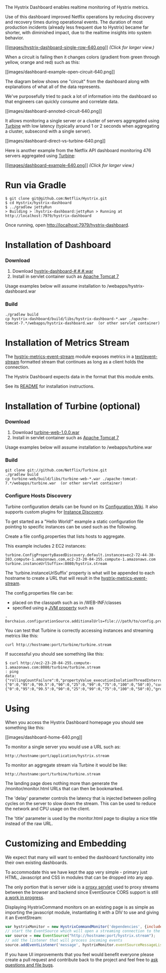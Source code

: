 The Hystrix Dashboard enables realtime monitoring of Hystrix metrics.

Use of this dashboard improved Netflix operations by reducing discovery and recovery times during operational events. The duration of most production incidents (already less frequent due to Hystrix) became far shorter, with diminished impact, due to the realtime insights into system behavior.

<a href="images/hystrix-dashboard-single-row.png">[[images/hystrix-dashboard-single-row-640.png]]</a>
_(Click for larger view.)_

When a circuit is failing then it changes colors (gradient from green through yellow, orange and red) such as this: 

[[images/dashboard-example-open-circuit-640.png]]

The diagram below shows one "circuit" from the dashboard along with explanations of what all of the data represents.

We've purposefully tried to pack a lot of information into the dashboard so that engineers can quickly consume and correlate data.

[[images/dashboard-annoted-circuit-640.png]]

It allows monitoring a single server or a cluster of servers aggregated using <a href="https://github.com/Netflix/Turbine">Turbine</a> with low latency (typically around 1 or 2 seconds when aggregating a cluster, subsecond with a single server).

[[images/dashboard-direct-vs-turbine-640.png]]

Here is another example from the Netflix API dashboard monitoring 476 servers aggregated using <a href="https://github.com/Netflix/Turbine">Turbine</a>:

<a href="images/dashboard-example-1280.png">[[images/dashboard-example-640.png]]</a>
_(Click for larger view.)_

# Run via Gradle

```
$ git clone git@github.com:Netflix/Hystrix.git
$ cd Hystrix/hystrix-dashboard
$ ../gradlew jettyRun
> Building > :hystrix-dashboard:jettyRun > Running at http://localhost:7979/hystrix-dashboard
```

Once running, open <a href="http://localhost:7979/hystrix-dashboard">http://localhost:7979/hystrix-dashboard</a>.

# Installation of Dashboard

### Download

1) Download <a href="http://search.maven.org/#browse%7C1045347652">hystrix-dashboard-#.#.#.war</a>  
2) Install in servlet container such as <a href="http://tomcat.apache.org/download-70.cgi">Apache Tomcat 7</a>

Usage examples below will assume installation to /webapps/hystrix-dashboard.war

### Build

```
./gradlew build
cp hystrix-dashboard/build/libs/hystrix-dashboard-*.war ./apache-tomcat-7.*/webapps/hystrix-dashboard.war  (or other servlet container)
```

# Installation of Metrics Stream

The [hystrix-metrics-event-stream](https://github.com/Netflix/Hystrix/tree/master/hystrix-contrib/hystrix-metrics-event-stream) module exposes metrics in a [text/event-stream](https://developer.mozilla.org/en-US/docs/Server-sent_events/Using_server-sent_events) formatted stream that continues as long as a client holds the connection.

The Hystrix Dashboard expects data in the format that this module emits.

See its [README](https://github.com/Netflix/Hystrix/blob/master/hystrix-contrib/hystrix-metrics-event-stream/README.md) for installation instructions.

# Installation of Turbine (optional)

### Download

1) Download <a href="https://github.com/downloads/Netflix/Turbine/turbine-web-1.0.0.war">turbine-web-1.0.0.war</a>  
2) Install in servlet container such as <a href="http://tomcat.apache.org/download-70.cgi">Apache Tomcat 7</a>

Usage examples below will assume installation to /webapps/turbine.war

### Build

```
git clone git://github.com/Netflix/Turbine.git
./gradlew build
cp turbine-web/build/libs/turbine-web-*.war ./apache-tomcat-7.*/webapps/turbine.war  (or other servlet container)
```

### Configure Hosts Discovery

Turbine configuration details can be found on its [Configuration Wiki](https://github.com/Netflix/Turbine/wiki/Configuration-(1.x)). It also supports custom plugins for [Instance Discovery](https://github.com/Netflix/Turbine/wiki/Plugging-in-your-own-InstanceDiscovery-(1.x)).

To get started as a "Hello World!" example a static configuration file pointing to specific instances can be used such as the following.

Create a file config.properties that lists hosts to aggregate.

This example includes 2 EC2 instances:

```
turbine.ConfigPropertyBasedDiscovery.default.instances=ec2-72-44-38-203.compute-1.amazonaws.com,ec2-23-20-84-255.compute-1.amazonaws.com
turbine.instanceUrlSuffix=:8080/hystrix.stream
```

The 'turbine.instanceUrlSuffix' property is what will be appended to each hostname to create a URL that will result in the [hystrix-metrics-event-stream](Hystrix/tree/master/hystrix-contrib/hystrix-metrics-event-stream).

The config.properties file can be:

- placed on the classpath such as in /WEB-INF/classes
- specified using a [JVM property](https://github.com/Netflix/archaius/wiki/Getting-Started) such as 

```
-Darchaius.configurationSource.additionalUrls=file:///path/to/config.properties
```

You can test that Turbine is correctly accessing instances and streaming metrics like this:

```
curl http://hostname:port/turbine/turbine.stream
```

If successful you should see something like this:

```
$ curl http://ec2-23-20-84-255.compute-1.amazonaws.com:8080/turbine/turbine.stream
: ping
data: {"rollingCountFailure":0,"propertyValue_executionIsolationThreadInterruptOnTimeout":true,"rollingCountTimeout":0,"rollingCountExceptionsThrown":0,"rollingCountFallbackSuccess":0,"errorCount":0,"type":"HystrixCommand","propertyValue_circuitBreakerEnabled":true,"reportingHosts":1,"latencyTotal":{"0":0,"95":0,"99.5":0,"90":0,"25":0,"99":0,"75":0,"100":0,"50":0},"currentConcurrentExecutionCount":0,"rollingCountSemaphoreRejected":0,"rollingCountFallbackRejection":0,"rollingCountShortCircuited":0,"rollingCountResponsesFromCache":0,"propertyValue_circuitBreakerForceClosed":false,"name":"IdentityCookieAuthSwitchProfile","propertyValue_executionIsolationThreadPoolKeyOverride":"null","rollingCountSuccess":0,"propertyValue_requestLogEnabled":true,"requestCount":0,"rollingCountCollapsedRequests":0,"errorPercentage":0,"propertyValue_circuitBreakerSleepWindowInMilliseconds":5000,"latencyTotal_mean":0,"propertyValue_circuitBreakerForceOpen":false,"propertyValue_circuitBreakerRequestVolumeThreshold":20,"propertyValue_circuitBreakerErrorThresholdPercentage":50,"propertyValue_executionIsolationStrategy":"THREAD","rollingCountFallbackFailure":0,"isCircuitBreakerOpen":false,"propertyValue_executionIsolationSemaphoreMaxConcurrentRequests":20,"propertyValue_executionIsolationThreadTimeoutInMilliseconds":1000,"propertyValue_metricsRollingStatisticalWindowInMilliseconds":10000,"propertyValue_fallbackIsolationSemaphoreMaxConcurrentRequests":10,"latencyExecute":{"0":0,"95":0,"99.5":0,"90":0,"25":0,"99":0,"75":0,"100":0,"50":0},"group":"IDENTITY","latencyExecute_mean":0,"propertyValue_requestCacheEnabled":true,"rollingCountThreadPoolRejected":0}
```

# Using

When you access the Hystrix Dashboard homepage you should see something like this:

[[images/dashboard-home-640.png]]

To monitor a single server you would use a URL such as:

```
http://hostname:port/application/hystrix.stream
```

To monitor an aggregate stream via Turbine it would be like:

```
http://hostname:port/turbine/turbine.stream
```

The landing page does nothing more than generate the /monitor/monitor.html URLs that can then be bookmarked.

The 'delay' parameter controls the latency that is injected between polling cycles on the server to slow down the stream. This can be used to reduce the network and CPU usage on the client.

The 'title' parameter is used by the monitor.html page to display a nice title instead of the raw URL.

# Customizing and Embedding

We expect that many will want to embed the dashboard functionality into their own existing dashboards.

To accommodate this we have kept the app very simple - primary just HTML, Javascript and CSS in modules that can be dropped into any app.

The only portion that is server side is a [proxy servlet](https://github.com/Netflix/Hystrix/blob/master/hystrix-dashboard/src/main/java/com/netflix/hystrix/dashboard/stream/ProxyStreamServlet.java) used to proxy streams between the browser and backend since EventSource CORS support is still [a work in progress](https://bugs.webkit.org/show_bug.cgi?id=61862).

Displaying HystrixCommand monitors on an existing page is as simple as importing the javascript module, instantiating it with a DIV to use and giving it an EventStream:

```javascript
var hystrixMonitor = new HystrixCommandMonitor('dependencies', {includeDetailIcon:false});
// start the EventSource which will open a streaming connection to the server
var source = new EventSource("http://hostname:port/hystrix.stream");
// add the listener that will process incoming events
source.addEventListener('message', hystrixMonitor.eventSourceMessageListener, false);
```

If you have UI improvements that you feel would benefit everyone please create a pull request and contribute back to the project and feel free to [ask questions and file bugs](https://github.com/Netflix/Hystrix/issues).